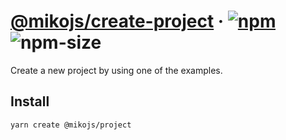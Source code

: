 # [@mikojs/create-project][website] · <!-- badges.start -->[![npm][npm-image]][npm-link] ![npm-size][npm-size-image]

[npm-image]: https://img.shields.io/npm/v/@mikojs/create-project.svg
[npm-link]: https://www.npmjs.com/package/@mikojs/create-project
[npm-size-image]: https://img.shields.io/bundlephobia/minzip/@mikojs/create-project.svg

<!-- badges.end -->

[website]: https://mikojs.github.io/core/create-project

Create a new project by using one of the examples.

## Install

```sh
yarn create @mikojs/project
```
